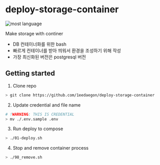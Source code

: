 # deploy-storage-container
![most language](https://img.shields.io/github/languages/top/1eedaegon/deploy-storage-container)

Make storage with continer

* DB 컨테이너화를 위한 bash
* 빠르게 컨테이너를 받아 띄워서 환경을 조성하기 위해 작성
* 가장 최신화된 버전은 postgresql 버전

## Getting started
1. Clone repo
```sh 
> git clone https://github.com/1eedaegon/deploy-storage-container
```
2. Update credential and file name
```sh
# !WARNING: THIS IS CREDENTIAL
> mv ./.env.sample .env 
```
3. Run deploy to compose
```sh
> ./01-deploy.sh
```
4. Stop and remove container process
```sh
> ./98_remove.sh
```
